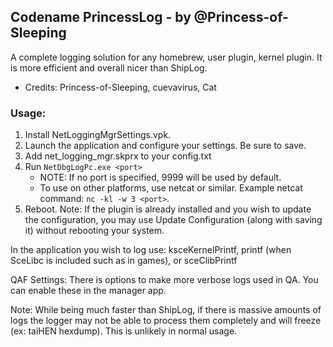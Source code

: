 Codename PrincessLog - by @Princess-of-Sleeping 
---
A complete logging solution for any homebrew, user plugin, kernel plugin. It is more efficient and overall nicer than ShipLog.

* Credits: Princess-of-Sleeping, cuevavirus, Cat

### Usage:

1. Install NetLoggingMgrSettings.vpk.
2. Launch the application and configure your settings. Be sure to save.
3. Add net_logging_mgr.skprx to your config.txt
4. Run `NetDbgLogPc.exe <port>`
   - NOTE: If no port is specified, 9999 will be used by default.
   - To use on other platforms, use netcat or similar. Example netcat command: `nc -kl -w 3 <port>`.
5. Reboot.
Note: If the plugin is already installed and you wish to update the configuration, you may use Update Configuration (along with saving it) without rebooting your system.

In the application you wish to log use:
    ksceKernelPrintf, printf (when SceLibc is included such as in games), or sceClibPrintf

QAF Settings:
    There is options to make more verbose logs used in QA. You can enable these in the manager app.

Note:
    While being much faster than ShipLog, if there is massive amounts of logs the logger may not be able to process them completely and will freeze (ex: taiHEN hexdump). This is unlikely in normal usage.

